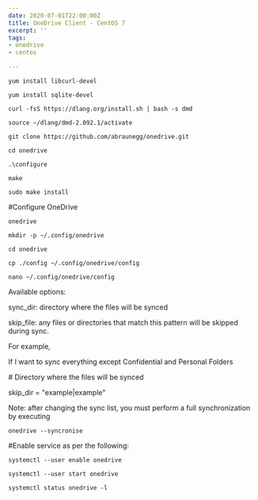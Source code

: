 ```yaml
---
date: 2020-07-01T22:00:00Z
title: OneDrive Client - CentOS 7
excerpt: ''
tags:
- onedrive
- centos

---
```


    yum install libcurl-devel

    yum install sqlite-devel

    curl -fsS https://dlang.org/install.sh | bash -s dmd

    source ~/dlang/dmd-2.092.1/activate

    git clone https://github.com/abraunegg/onedrive.git

    cd onedrive

    .\configure

    make

    sudo make install

\#Configure OneDrive

    onedrive

    mkdir -p ~/.config/onedrive

    cd onedrive

    cp ./config ~/.config/onedrive/config

    nano ~/.config/onedrive/config

Available options:

sync_dir: directory where the files will be synced

skip_file: any files or directories that match this pattern will be skipped during sync.

For example,

If I want to sync everything except Confidential and Personal Folders

\# Directory where the files will be synced

skip_dir = "example|example"

Note: after changing the sync list, you must perform a full synchronization by executing

    onedrive --syncronise

\#Enable service as per the following:

    systemctl --user enable onedrive

    systemctl --user start onedrive

    systemctl status onedrive -l